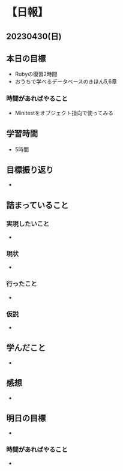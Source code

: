 # 【日報】
## 20230430(日)
## 本日の目標
- Rubyの復習2時間
- おうちで学べるデータベースのきほん5,6章

### 時間があればやること
- Minitestをオブジェクト指向で使ってみる

## 学習時間
- 5時間

## 目標振り返り
- 

## 詰まっていること
### 実現したいこと 
- 
### 現状
- 
### 行ったこと 
- 
### 仮説
- 

## 学んだこと
- 

## 感想
- 

## 明日の目標
- 

### 時間があればやること
- 
